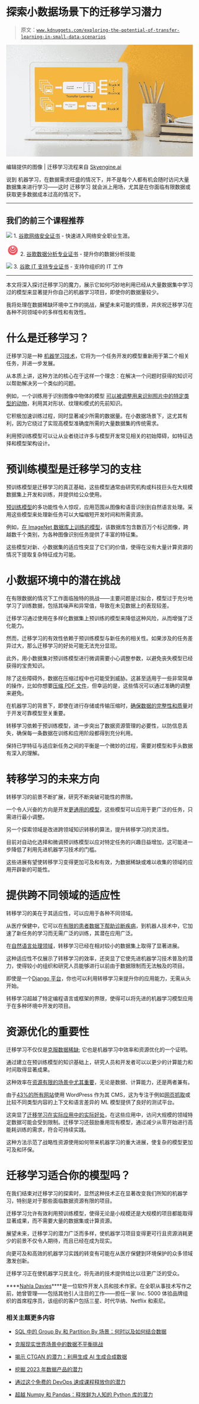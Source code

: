 # 探索小数据场景下的迁移学习潜力

> 原文：[`www.kdnuggets.com/exploring-the-potential-of-transfer-learning-in-small-data-scenarios`](https://www.kdnuggets.com/exploring-the-potential-of-transfer-learning-in-small-data-scenarios)

![探索小数据场景下的迁移学习潜力](img/83b8a5c4a5dfc4b464030e70d478d4ee.png)

编辑提供的图像 | 迁移学习流程来自 [Skyengine.ai](https://skyengine.ai/se/skyengine-blog/128-what-is-transfer-learning)

说到 机器学习，在数据需求旺盛的情况下，并不是每个人都有机会随时访问大量数据集来进行学习——这时 迁移学习 就会派上用场，尤其是在你面临有限数据或获取更多数据成本过高的情况下。

* * *

## 我们的前三个课程推荐

![](img/0244c01ba9267c002ef39d4907e0b8fb.png) 1\. [谷歌网络安全证书](https://www.kdnuggets.com/google-cybersecurity) - 快速进入网络安全职业生涯。

![](img/e225c49c3c91745821c8c0368bf04711.png) 2\. [谷歌数据分析专业证书](https://www.kdnuggets.com/google-data-analytics) - 提升你的数据分析技能

![](img/0244c01ba9267c002ef39d4907e0b8fb.png) 3\. [谷歌 IT 支持专业证书](https://www.kdnuggets.com/google-itsupport) - 支持你组织的 IT 工作

* * *

本文将深入探讨迁移学习的魔力，展示它如何巧妙地利用已经从大量数据集中学习过的模型来显著提升你自己的机器学习项目，即使你的数据量较少。

我将处理在数据稀缺环境中工作的挑战，展望未来可能的情景，并庆祝迁移学习在各种不同领域中的多样性和有效性。

# 什么是迁移学习？

迁移学习是一种 [机器学习技术](https://machinelearningmastery.com/transfer-learning-for-deep-learning/)，它将为一个任务开发的模型重新用于第二个相关任务，并进一步发展。

从本质上讲，这种方法的核心在于这样一个理念：在解决一个问题时获得的知识可以帮助解决另一个类似的问题。

例如，一个训练用于识别图像中物体的模型 [可以被调整用来识别照片中的特定类型的动物](https://www.tensorflow.org/tutorials/images/transfer_learning)，利用其对形状、纹理和模式的先前知识。

它积极加速训练过程，同时显著减少所需的数据量。在小数据场景下，这尤其有利，因为它绕过了实现高模型准确度所需的大量数据集的传统需求。

利用预训练模型可以让从业者绕过许多与模型开发常见相关的初始障碍，如特征选择和模型架构设计。

# 预训练模型是迁移学习的支柱

预训练模型是迁移学习的真正基础，这些模型通常由研究机构或科技巨头在大规模数据集上开发和训练，并提供给公众使用。

[预训练模型](https://blogs.nvidia.com/blog/what-is-a-pretrained-ai-model/)的多功能性令人惊叹，应用范围从图像和语音识别到自然语言处理。采用这些模型来处理新任务可以大幅缩短开发时间和所需资源。

例如，[在 ImageNet 数据库上训练的模型](https://www.fast.ai/posts/2018-08-10-fastai-diu-imagenet.html)，该数据库包含数百万个标记图像，跨越数千个类别，为各种图像识别任务提供了丰富的特征集。

这些模型对新、小数据集的适应性突显了它们的价值，使得在没有大量计算资源的情况下提取复杂特征成为可能。

# 小数据环境中的潜在挑战

在有限数据的情况下工作面临独特的挑战——主要问题是过拟合，模型过于充分地学习了训练数据，包括其噪声和异常值，导致在未见数据上的表现较差。

迁移学习通过使用在多样化数据集上预训练的模型来降低这种风险，从而增强了泛化能力。

然而，迁移学习的有效性依赖于预训练模型与新任务的相关性。如果涉及的任务差异过大，那么迁移学习的好处可能无法充分显现。

此外，用小数据集对预训练模型进行微调需要小心调整参数，以避免丧失模型已经获得的宝贵知识。

除了这些障碍外，数据在压缩过程中也可能受到威胁。这甚至适用于一些非常简单的操作，比如你想要[压缩 PDF 文件](https://xodo.com/compress-pdf)，但幸运的是，这些情况可以通过准确的调整来避免。

在机器学习的背景下，即使在进行存储或传输压缩时，[确保数据的完整性和质量](https://www.ibm.com/blog/6-pillars-of-data-quality-and-how-to-improve-your-data/)对于开发可靠模型至关重要。

转移学习依赖于预训练模型，进一步突出了数据资源管理的必要性，以防信息丢失，确保每一条数据在训练和应用阶段都得到充分利用。

保持已学特征与适应新任务之间的平衡是一个微妙的过程，需要对模型和手头数据有深入的理解。

# 转移学习的未来方向

转移学习的前景不断扩展，研究不断突破可能性的界限。

一个令人兴奋的方向是开发[更通用的模型](https://www.sciencedirect.com/science/article/pii/S2211339822000314)，这些模型可以应用于更广泛的任务，只需进行最小调整。

另一个探索领域是改进跨领域知识转移的算法，提升转移学习的灵活性。

目前对自动化选择和微调预训练模型以应对特定任务的兴趣日益增加，这可能进一步降低了利用先进机器学习技术的门槛。

这些进展有望使转移学习变得更加可及和有效，为数据稀缺或难以收集的领域的应用开辟新的可能性。

# 提供跨不同领域的适应性

转移学习的美在于其适应性，可以应用于各种不同领域。

从医疗保健中，它可以在[有限的患者数据下帮助诊断疾病](https://www.ncbi.nlm.nih.gov/pmc/articles/PMC9043451/)，到机器人技术中，它加速了新任务的学习而无需广泛的训练，其潜在应用广泛。

在[自然语言处理领域](https://slds-lmu.github.io/seminar_nlp_ss20/introduction-transfer-learning-for-nlp.html)，转移学习已经在相对较小的数据集上取得了显著进展。

这种适应性不仅展示了转移学习的效率，还突显了它使先进机器学习技术普及的潜力，使得较小的组织和研究人员能够进行以前由于数据限制而无法触及的项目。

即使是一个[Django 平台](https://platform.sh/marketplace/django/)，你也可以利用转移学习来提升你的应用能力，无需从头开始。

转移学习超越了特定编程语言或框架的界限，使得可以将先进的机器学习模型应用于在多种环境中开发的项目。

# 资源优化的重要性

迁移学习不仅仅是[克服数据稀缺](https://www.geeksforgeeks.org/what-is-web-scraping-and-how-to-use-it/); 它也是机器学习中效率和资源优化的一个证明。

通过建立在预训练模型的知识基础上，研究人员和开发者可以以更少的计算能力和时间取得显著成果。

这种效率在[资源有限的场景中尤其重要](https://open.bu.edu/handle/2144/43099)，无论是数据、计算能力，还是两者兼有。

由于[43%的所有网站](https://www.hostingadvice.com/how-to/wordpress-statistics/)使用 WordPress 作为其 CMS，这为专注于例如[网页抓取](https://www.geeksforgeeks.org/what-is-web-scraping-and-how-to-use-it/)或比较不同类型内容的上下文和语言差异的 ML 模型提供了良好的测试平台。

这突显了[迁移学习在实际应用中的实际好处](https://thirdeyedata.ai/a-comprehensive-hands-on-guide-to-transfer-learning-with-real-world-applications-in-deep-learning/)，在这些应用中，访问大规模的领域特定数据可能会受到限制。迁移学习还鼓励重用现有模型，通过减少从零开始进行高能耗训练的需求，符合可持续实践。

这种方法示范了战略性资源使用如何带来机器学习的重大进展，使复杂的模型更加可及和环保。

# 迁移学习适合你的模型吗？

在我们结束对迁移学习的探索时，显然这种技术正在显著改变我们所知的机器学习，特别是对于那些面临数据资源有限的项目。

迁移学习允许有效利用预训练模型，使得无论是小规模还是大规模的项目都能取得显著成果，而不需要大量的数据集或计算资源。

展望未来，迁移学习的潜力广泛而多样，使机器学习项目变得更可行且资源消耗更少的前景不仅令人期待，而且已经在成为现实。

向更可及和高效的机器学习实践的转变有可能在从医疗保健到环境保护的众多领域激发创新。

迁移学习正在使机器学习民主化，将先进的技术提供给比以往更广泛的受众。

[](http://nahlawrites.com/)****[Nahla Davies](http://nahlawrites.com/)****是一位软件开发人员和技术作家。在全职从事技术写作之前，她曾管理——包括其他引人注目的工作——担任一家 Inc. 5000 体验品牌组织的首席程序员，该组织的客户包括三星、时代华纳、Netflix 和索尼。

### 相关主题更多内容

+   [SQL 中的 Group By 和 Partition By 场景：何时以及如何结合数据](https://www.kdnuggets.com/sql-group-by-and-partition-by-scenarios-when-and-how-to-combine-data-in-data-science)

+   [克服现实世界场景中的数据不平衡挑战](https://www.kdnuggets.com/2023/07/overcoming-imbalanced-data-challenges-realworld-scenarios.html)

+   [揭示 CTGAN 的潜力：利用生成 AI 生成合成数据](https://www.kdnuggets.com/2023/04/unveiling-potential-ctgan-harnessing-generative-ai-synthetic-data.html)

+   [挖掘 2023 年数据产品的潜力](https://www.kdnuggets.com/2023/01/tapping-potential-data-products-2023.html)

+   [通过这个免费的 DevOps 速成课程释放你的潜力](https://www.kdnuggets.com/2023/03/corise-unlock-potential-with-this-free-devops-crash-course.html)

+   [超越 Numpy 和 Pandas：释放鲜为人知的 Python 库的潜力](https://www.kdnuggets.com/2023/08/beyond-numpy-pandas-unlocking-potential-lesserknown-python-libraries.html)
